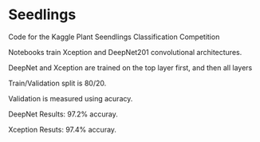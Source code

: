 # Seedlings
Code for the Kaggle Plant Seendlings Classification Competition

Notebooks train Xception and DeepNet201 convolutional architectures.

DeepNet and Xception are trained on the top layer first, and then all layers

Train/Validation split is 80/20.

Validation is measured using acuracy.

DeepNet Results: 97.2% accuray.

Xception Resuts: 97.4% accuray.
